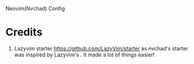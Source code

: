 Neovim(Nvchad) Config
# Credits

1) Lazyvim starter https://github.com/LazyVim/starter as nvchad's starter was inspired by Lazyvim's . It made a lot of things easier!
